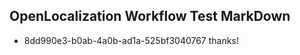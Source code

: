 ## OpenLocalization Workflow Test MarkDown
* 8dd990e3-b0ab-4a0b-ad1a-525bf3040767 thanks!

<!--HONumber=Jul16_HO2-->


